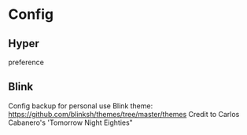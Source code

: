 # Config

## Hyper
preference

## Blink
Config backup for personal use
Blink theme: https://github.com/blinksh/themes/tree/master/themes
Credit to Carlos Cabanero's 'Tomorrow Night Eighties"
